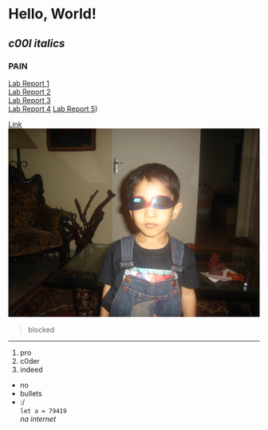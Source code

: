 # Hello, World! 
## *c00l italics* 
### **PAIN**  
[Lab Report 1](https://yash-lol.github.io/cse15l-lab-reports/lab-report-1-week-2.html) \
[Lab Report 2](https://yash-lol.github.io/cse15l-lab-reports/lab-report-2-week-4.html) \
[Lab Report 3](https://yash-lol.github.io/cse15l-lab-reports/lab-report-3-week-6.html) \
[Lab Report 4](https://yash-lol.github.io/cse15l-lab-reports/lab-report-4-week-8.html)
[Lab Report 5](https://yash-lol.github.io/cse15l-lab-reports/lab-report-5-week-10.html))

[Link](https://youtu.be/LKsgDcckur0) 
![Image](lab1week2/DSC01276.JPG) 
> blocked 
---
1. pro  
2. c0der 
3. indeed 
- no 
- bullets 
- :/ \
`let a = 79419` \
*na internet*



